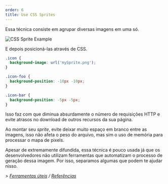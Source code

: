 ```yaml
---
order: 6
title: Use CSS Sprites
---
```


Essa técnica consiste em agrupar diversas imagens em uma só.

<img id="img-sprite" src="https://browserdiet.com/assets/img/sprite-example.jpg" alt="CSS Sprite Example">

E depois posicioná-las através de CSS.

```css
.icon {
  background-image: url('mySprite.png');
}

.icon-foo {
  background-position: -10px -10px;
}

.icon-bar {
  background-position: -5px -5px;
}
```

Isso faz com que diminua absurdamente o número de requisições HTTP e evite atrasos no download de outros recursos da sua página.

Ao montar seu *sprite*, evite deixar muito espaço em branco entre as imagens, isso não afeta o peso do arquivo, mas sim o uso de memória para processar o mapa de pixels.

Apesar de extremamente difundida, essa técnica é pouco usada já que os desenvolvedores não utilizam ferramentas que automatizam o processo de geração dessa imagem. Por isso, separamos algumas que podem te ajudar nisso.

*> [Ferramentas úteis](https://github.com/zenorocha/browser-diet/wiki/Tools#wiki-use-css-sprites) / [Referências](https://github.com/zenorocha/browser-diet/wiki/References#use-css-sprites)*
